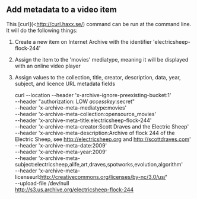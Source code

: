 ## Add metadata to a video item

This [curl](<http://curl.haxx.se/) command can be run at the command line. It will do the following things:

1. Create a new item on Internet Archive with the identifier 'electricsheep-flock-244'
1. Assign the item to the 'movies' mediatype, meaning it will be displayed with an online video player
1. Assign values to the collection, title, creator, description, data, year, subject, and licence URL metadata fields
    
    curl --location --header 'x-archive-ignore-preexisting-bucket:1' \
	    --header "authorization: LOW $accesskey:$secret" \
	    --header 'x-archive-meta-mediatype:movies' \
	    --header 'x-archive-meta-collection:opensource_movies' \
	    --header 'x-archive-meta-title:electricsheep-flock-244' \
	    --header 'x-archive-meta-creator:Scott Draves and the Electric Sheep' \
	    --header 'x-archive-meta-description:Archive of flock 244 of the Electric Sheep, see <a href=http://electricsheep.org >http://electricsheep.org</a> and <a href=http://scottdraves.com > http://scottdraves.com</a>' \
	    --header 'x-archive-meta-date:2009' \
	    --header 'x-archive-meta-year:2009' \
	    --header 'x-archive-meta-subject:electricsheep,alife,art,draves,spotworks,evolution,algorithm' \
	    --header 'x-archive-meta-licenseurl:http://creativecommons.org/licenses/by-nc/3.0/us/' \
	    --upload-file /dev/null \
	http://s3.us.archive.org/electricsheep-flock-244
